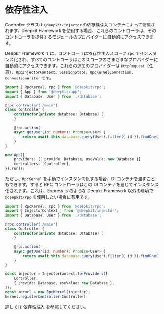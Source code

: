 # 依存性注入

Controller クラスは `@deepkit/injector` の依存性注入コンテナによって管理されます。Deepkit Framework を使用する場合、これらのコントローラは、そのコントローラを提供するモジュールのプロバイダーに自動的にアクセスできます。

Deepkit Framework では、コントローラは依存性注入スコープ `rpc` でインスタンス化され、すべてのコントローラはこのスコープのさまざまなプロバイダーに自動的にアクセスできます。これらの追加のプロバイダーは `HttpRequest`（任意）、`RpcInjectorContext`、`SessionState`、`RpcKernelConnection`、`ConnectionWriter` です。

```typescript
import { RpcKernel, rpc } from '@deepkit/rpc';
import { App } from '@deepkit/app';
import { Database, User } from './database';

@rpc.controller('/main')
class Controller {
    constructor(private database: Database) {
    }

    @rpc.action()
    async getUser(id: number): Promise<User> {
        return await this.database.query(User).filter({ id }).findOne();
    }
}

new App({
    providers: [{ provide: Database, useValue: new Database }]
    controllers: [Controller],
}).run();
```

ただし、`RpcKernel` を手動でインスタンス化する場合、DI コンテナを渡すこともできます。すると RPC コントローラはこの DI コンテナを通じてインスタンス化されます。これは、Express.js のような Deepkit Framework 以外の環境で `@deepkit/rpc` を使用したい場合に有用です。

```typescript
import { RpcKernel, rpc } from '@deepkit/rpc';
import { InjectorContext } from '@deepkit/injector';
import { Database, User } from './database';

@rpc.controller('/main')
class Controller {
    constructor(private database: Database) {
    }

    @rpc.action()
    async getUser(id: number): Promise<User> {
        return await this.database.query(User).filter({ id }).findOne();
    }
}

const injector = InjectorContext.forProviders([
    Controller,
    { provide: Database, useValue: new Database },
]);
const kernel = new RpcKernel(injector);
kernel.registerController(Controller);
```

詳しくは [依存性注入](../dependency-injection.md) を参照してください。